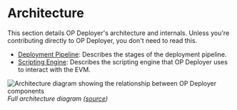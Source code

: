 # Architecture

This section details OP Deployer's architecture and internals. Unless you're contributing directly to OP Deployer,
you don't need to read this.

- [Deployment Pipeline](./pipeline.md): Describes the stages of the deployment pipeline.
- [Scripting Engine](./engine.md): Describes the scripting engine that OP Deployer uses to interact
  with the EVM.

![Architecture diagram showing the relationship between OP Deployer components](../../assets/full-architecture.png)
*Full architecture diagram ([source](https://www.figma.com/board/bbp16y6ZwIkxzOoKhDu9kk/op-deployer-architecture?node-id=0-1&p=f&t=1Eg9JBP0RuVmdtsM-0))*
